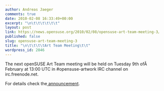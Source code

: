 ```yaml
---
author: Andreas Jaeger
comments: true
date: 2010-02-08 16:33:49+00:00
excerpt: "\n\t\t\t\t\t\t"
layout: post
link: https://news.opensuse.org/2010/02/08/opensuse-art-team-meeting-3/
published: false
slug: opensuse-art-team-meeting-3
title: "\n\t\t\t\tArt Team Meeting\t\t"
wordpress_id: 2846
---
```

The next openSUSE Art Team meeting will be held on Tuesday 9th ofÂ  February at 13:00 UTC in #opensuse-artwork IRC channel on
irc.freenode.net.

For details check the[ announcement](http://lists.opensuse.org/opensuse-artwork/2010-02/msg00008.html).		
